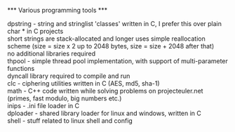 *** Various programming tools ***  
  
dpstring - string and stringlist 'classes' written in C, I prefer this over plain char * in C projects  
           short strings are stack-allocated and longer uses simple reallocation scheme (size = size x 2 up to 2048 bytes,   size = size + 2048 after that)  
           no additional libraries required  
thpool   - simple thread pool implementation, with support of multi-parameter functions  
           dyncall library required to compile and run  
clc      - ciphering utilities written in C (AES, md5, sha-1)  
math     - C++ code written while solving problems on projecteuler.net (primes, fast modulo, big numbers etc.)  
inips    - .ini file loader in C  
dploader - shared library loader for linux and windows, written in C  
shell    - stuff related to linux shell and config  
  
